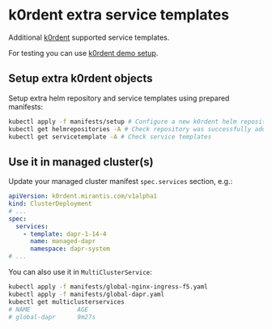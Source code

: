 # k0rdent extra service templates
Additional [k0rdent](https://k0rdent.github.io/docs/) supported service templates.

For testing you can use [k0rdent demo setup](https://github.com/k0rdent/demos?tab=readme-ov-file#demo-cluster-setup).

## Setup extra k0rdent objects
Setup extra helm repository and service templates using prepared manifests:
~~~bash
kubectl apply -f manifests/setup # Configure a new k0rdent helm repository and service templates
kubectl get helmrepositories -A # Check repository was successfully added
kubectl get servicetemplate -A # Check service templates
~~~

## Use it in managed cluster(s)
Update your managed cluster manifest `spec.services` section, e.g.:
~~~yaml
apiVersion: k0rdent.mirantis.com/v1alpha1
kind: ClusterDeployment
# ...
spec:
  services:
    - template: dapr-1-14-4
      name: managed-dapr
      namespace: dapr-system
# ...
~~~

You can also use it in `MultiClusterService`:
~~~bash
kubectl apply -f manifests/global-nginx-ingress-f5.yaml
kubectl apply -f manifests/global-dapr.yaml
kubectl get multiclusterservices
# NAME             AGE
# global-dapr      9m27s
~~~

